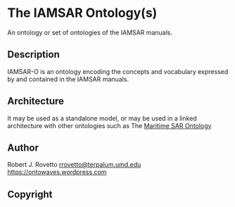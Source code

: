 # The IAMSAR Ontology(s)
An ontology or set of ontologies of the IAMSAR manuals.

## Description
IAMSAR-O is an ontology encoding the concepts and vocabulary expressed by and contained in the IAMSAR manuals.

## Architecture
It may be used as a standalone model, or may be used in a linked architecture with other ontologies such as The [Maritime SAR Ontology]()

## Author
Robert J. Rovetto
rrovetto@terpalum.umd.edu
https://ontowaves.wordpress.com

## Copyright

